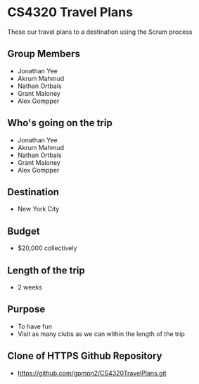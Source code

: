 # CS4320 Travel Plans
These our travel plans to a destination using the Scrum process

## Group Members
  * Jonathan Yee
  * Akrum Mahmud
  * Nathan Ortbals
  * Grant Maloney
  * Alex Gompper
  
  ## Who's going on the trip
  * Jonathan Yee
  * Akrum Mahmud
  * Nathan Ortbals
  * Grant Maloney
  * Alex Gompper
  
  ## Destination
  * New York City
  
  ## Budget
  * $20,000 collectively
  
  ## Length of the trip
  * 2 weeks
  
  ## Purpose
  * To have fun
  * Visit as many clubs as we can within the length of the trip
  
  ## Clone of HTTPS Github Repository
  * https://github.com/gpmpn2/CS4320TravelPlans.git
  
